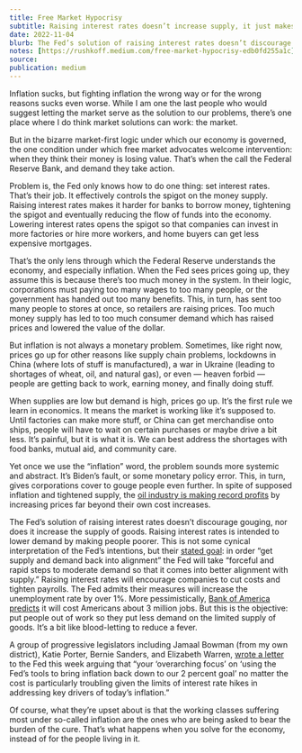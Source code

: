 ```yaml
---
title: Free Market Hypocrisy
subtitle: Raising interest rates doesn’t increase supply, it just makes people poorer.
date: 2022-11-04
blurb: The Fed’s solution of raising interest rates doesn’t discourage gouging, nor does it increase the supply of goods. Raising interest rates is intended to lower demand by making people poorer.
notes: [https://rushkoff.medium.com/free-market-hypocrisy-edb0fd255a1c](https://rushkoff.medium.com/free-market-hypocrisy-edb0fd255a1c https://rushkoff.medium.com/free-market-hypocrisy-edb0fd255a1c)
source: 
publication: medium
---
```


Inflation sucks, but fighting inflation the wrong way or for the wrong reasons sucks even worse. While I am one the last people who would suggest letting the market serve as the solution to our problems, there’s one place where I do think market solutions can work: the market.

But in the bizarre market-first logic under which our economy is governed, the one condition under which free market advocates welcome intervention: when they think their money is losing value. That’s when the call the Federal Reserve Bank, and demand they take action.

Problem is, the Fed only knows how to do one thing: set interest rates. That’s their job. It effectively controls the spigot on the money supply. Raising interest rates makes it harder for banks to borrow money, tightening the spigot and eventually reducing the flow of funds into the economy. Lowering interest rates opens the spigot so that companies can invest in more factories or hire more workers, and home buyers can get less expensive mortgages.

That’s the only lens through which the Federal Reserve understands the economy, and especially inflation. When the Fed sees prices going up, they assume this is because there’s too much money in the system. In their logic, corporations must paying too many wages to too many people, or the government has handed out too many benefits. This, in turn, has sent too many people to stores at once, so retailers are raising prices. Too much money supply has led to too much consumer demand which has raised prices and lowered the value of the dollar.

But inflation is not always a monetary problem. Sometimes, like right now, prices go up for other reasons like supply chain problems, lockdowns in China (where lots of stuff is manufactured), a war in Ukraine (leading to shortages of wheat, oil, and natural gas), or even — heaven forbid — people are getting back to work, earning money, and finally doing stuff.

When supplies are low but demand is high, prices go up. It’s the first rule we learn in economics. It means the market is working like it’s supposed to. Until factories can make more stuff, or China can get merchandise onto ships, people will have to wait on certain purchases or maybe drive a bit less. It’s painful, but it is what it is. We can best address the shortages with food banks, mutual aid, and community care.

Yet once we use the “inflation” word, the problem sounds more systemic and abstract. It’s Biden’s fault, or some monetary policy error. This, in turn, gives corporations cover to gouge people even further. In spite of supposed inflation and tightened supply, the [oil industry is making record profits](https://www.reuters.com/business/energy/wrapup-global-oil-giants-rake-massive-profits-third-quarter-2022-10-28/) by increasing prices far beyond their own cost increases.

The Fed’s solution of raising interest rates doesn’t discourage gouging, nor does it increase the supply of goods. Raising interest rates is intended to lower demand by making people poorer. This is not some cynical interpretation of the Fed’s intentions, but their [stated goal](https://www.warren.senate.gov/imo/media/doc/2022.10.31%20Letter%20to%20Fed%20re%20Monetary%20Policy.pdf): in order “get supply and demand back into alignment” the Fed will take “forceful and rapid steps to moderate demand so that it comes into better alignment with supply.” Raising interest rates will encourage companies to cut costs and tighten payrolls. The Fed admits their measures will increase the unemployment rate by over 1%. More pessimistically, [Bank of America predicts](https://www.washingtonpost.com/us-policy/2022/09/24/fed-inflation-recession-wall-street/) it will cost Americans about 3 million jobs. But this is the objective: put people out of work so they put less demand on the limited supply of goods. It’s a bit like blood-letting to reduce a fever.

A group of progressive legislators including Jamaal Bowman (from my own district), Katie Porter, Bernie Sanders, and Elizabeth Warren, [wrote a letter](https://www.warren.senate.gov/imo/media/doc/2022.10.31%20Letter%20to%20Fed%20re%20Monetary%20Policy.pdf) to the Fed this week arguing that “your ‘overarching focus’ on ‘using the Fed’s tools to bring inflation back down to our 2 percent goal’ no matter the cost is particularly troubling given the limits of interest rate hikes in addressing key drivers of today’s inflation.”

Of course, what they’re upset about is that the working classes suffering most under so-called inflation are the ones who are being asked to bear the burden of the cure. That’s what happens when you solve for the economy, instead of for the people living in it.
